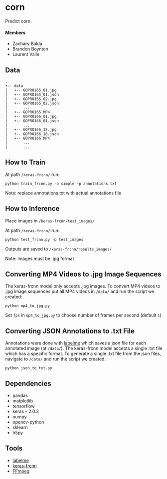 # corn
Predict corn.

#### Members

- Zachary Balda
- Brandon Boynton
- Laurent Valle

## Data

```
.
+-- data
|   +-- GOPRO165_01.jpg
|   +-- GOPRO165_01.json
|   +-- GOPRO165_02.jpg
|   +-- GOPRO165_02.json
|       ...
|   +-- GOPRO165.MP4
|   +-- GOPRO166_01.jpg
|   +-- GOPRO166_01.json
|       ...
|   +-- GOPRO166_18.jpg
|   +-- GOPRO166_18.json
|   +-- GOPRO166.MP4
|       ...
|       ...
```

## How to Train

At path `/keras-frcnn/` run:

`python train_frcnn.py -o simple -p annotations.txt`

Note: replace annotations.txt with actual annotations file

## How to Inference

Place images in `/keras-frcnn/test_images/`

At path `/keras-frcnn/` run:

`python test_frcnn.py -p test_images`

Outputs are saved to `/keras-frcnn/results_images/`

Note: Images must be .jpg format


## Converting MP4 Videos to .jpg Image Sequences

The keras-frcnn model only accepts .jpg images. To convert MP4 videos to .jpg image sequences put all MP4 videos in `/data/` and run the script we created:

`python mp4_to_jpg.py`

Set `fps` in `mp4_to_jpg.py` to choose number of frames per second (default `1`)

## Converting JSON Annotations to .txt File

Annotations were done with [labelme](https://github.com/wkentaro/labelme) which saves a json file for each annotated image (at `/data/`). The keras-frcnn model accepts a single .txt file which has a specific format. To generate a single .txt file from the json files, navigate to `/data/` and run the script we created:

`python json_to_txt.py`

## Dependencies

- pandas
- matplotlib
- tensorflow
- keras – 2.0.3
- numpy
- opencv-python
- sklearn
- h5py

## Tools

- [labelme](https://github.com/wkentaro/labelme)
- [keras-frcnn](https://github.com/kbardool/keras-frcnn)
- [FFmpeg](https://www.ffmpeg.org/)
